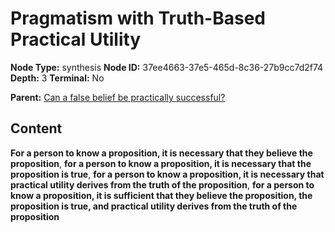 # Pragmatism with Truth-Based Practical Utility

**Node Type:** synthesis
**Node ID:** 37ee4663-37e5-465d-8c36-27b9cc7d2f74
**Depth:** 3
**Terminal:** No

**Parent:** [Can a false belief be practically successful?](can-a-false-belief-be-practically-successful.md)

## Content

**For a person to know a proposition, it is necessary that they believe the proposition**, **for a person to know a proposition, it is necessary that the proposition is true**, **for a person to know a proposition, it is necessary that practical utility derives from the truth of the proposition**, **for a person to know a proposition, it is sufficient that they believe the proposition, the proposition is true, and practical utility derives from the truth of the proposition**

